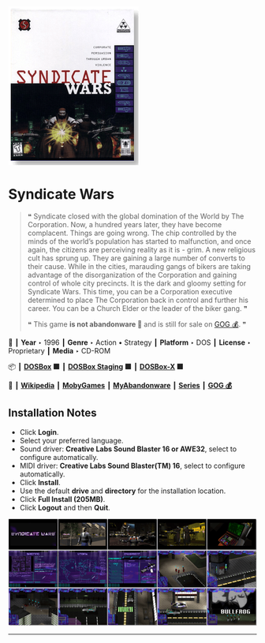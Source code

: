 ![](Thumbnail.png "application-thumbnail")

# Syndicate Wars

> ❝ Syndicate closed with the global domination of the World by The Corporation. Now, a hundred years later, they have become complacent. Things are going wrong. The chip controlled by the minds of the world’s population has started to malfunction, and once again, the citizens are perceiving reality as it is - grim. A new religious cult has sprung up. They are gaining a large number of converts to their cause. While in the cities, marauding gangs of bikers are taking advantage of the disorganization of the Corporation and gaining control of whole city precincts. It is the dark and gloomy setting for Syndicate Wars. This time, you can be a Corporation executive determined to place The Corporation back in control and further his career. You can be a Church Elder or the leader of the biker gang. ❞
>
> ❝ This game **is not abandonware 🚫** and is still for sale on [GOG 💰](https://www.gog.com/en/game/syndicate_wars). ❞
>

📌 ┃ **Year** ‣ 1996 ┃ **Genre** ‣ Action • Strategy ┃ **Platform** ‣ DOS ┃ **License** ‣ Proprietary ┃ **Media** ‣ CD-ROM 

📦 ┃ **[DOSBox](https://www.dosbox.com/) 🟩** ┃ **[DOSBox Staging](https://dosbox-staging.github.io/) 🟩** ┃ **[DOSBox-X](https://dosbox-x.com/) 🟩** 

📎 ┃ **[Wikipedia](https://en.wikipedia.org/wiki/Syndicate_Wars)** ┃ **[MobyGames](https://www.mobygames.com/game/551/syndicate-wars/)** ┃ **[MyAbandonware](https://www.myabandonware.com/game/syndicate-wars-cvt)** ┃ **[Series](https://en.wikipedia.org/wiki/Syndicate_(series))** ┃ **[GOG 💰](https://www.gog.com/en/game/syndicate_wars)** 

## Installation Notes
- Click **Login**.
- Select your preferred language.
- Sound driver: **Creative Labs Sound Blaster 16 or AWE32**, select to configure automatically.
- MIDI driver: **Creative Labs Sound Blaster(TM) 16**, select to configure automatically.
- Click **Install**.
- Use the default **drive** and **directory** for the installation location.
- Click **Full Install (205MB)**.
- Click **Logout** and then **Quit**.

![](Montage.png "Syndicate Wars")

---

